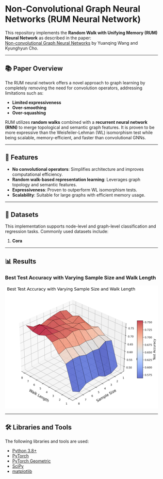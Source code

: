 # Non-Convolutional Graph Neural Networks (RUM Neural Network)

This repository implements the **Random Walk with Unifying Memory (RUM) Neural Network** as described in the paper:  
[Non-convolutional Graph Neural Networks](https://doi.org/10.48550/arXiv.2408.00165) by Yuanqing Wang and Kyunghyun Cho.

---

## 📚 Paper Overview

The RUM neural network offers a novel approach to graph learning by completely removing the need for convolution operators, addressing limitations such as:
- **Limited expressiveness**  
- **Over-smoothing**  
- **Over-squashing**  

RUM utilizes **random walks** combined with a **recurrent neural network (RNN)** to merge topological and semantic graph features. It is proven to be more expressive than the Weisfeiler-Lehman (WL) isomorphism test while being scalable, memory-efficient, and faster than convolutional GNNs.

---

## 🚀 Features

- **No convolutional operators**: Simplifies architecture and improves computational efficiency.
- **Random walk-based representation learning**: Leverages graph topology and semantic features.
- **Expressiveness**: Proven to outperform WL isomorphism tests.
- **Scalability**: Suitable for large graphs with efficient memory usage.

---

## 📂 Datasets

This implementation supports node-level and graph-level classification and regression tasks. Commonly used datasets include:
1. **Cora**

---

## 📊 Results

### Best Test Accuracy with Varying Sample Size and Walk Length

![Mesh Plot](test_accuracy_mesh_plot.png)

---

## 🛠 Libraries and Tools

The following libraries and tools are used:
- [Python 3.8+](https://www.python.org/)
- [PyTorch](https://pytorch.org/)
- [PyTorch Geometric](https://pytorch-geometric.readthedocs.io/)
- [SciPy](https://scipy.org/)
- [matplotlib](https://matplotlib.org/)


